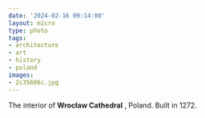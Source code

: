 ```yaml
---
date: '2024-02-16 09:14:00'
layout: micro
type: photo
tags:
- architecture
- art
- history
- poland
images:
- 2c35606c.jpg
---
```


The interior of **Wrocław Cathedral** , Poland. Built in 1272.
